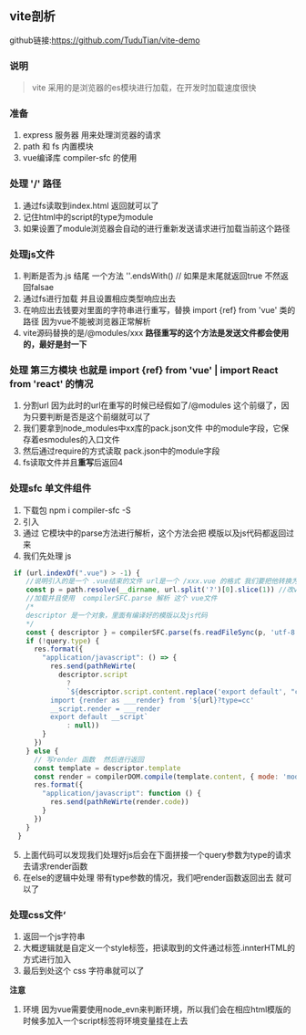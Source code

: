 
## vite剖析
github链接:https://github.com/TuduTian/vite-demo

### 说明
> vite 采用的是浏览器的es模块进行加载，在开发时加载速度很快



### 准备
1. express 服务器 用来处理浏览器的请求
2. path 和 fs 内置模块
3. vue编译库 compiler-sfc 的使用
### 处理 '/' 路径 
1. 通过fs读取到index.html 返回就可以了
2. 记住html中的script的type为module
3. 如果设置了module浏览器会自动的进行重新发送请求进行加载当前这个路径

### 处理js文件
1. 判断是否为.js 结尾  一个方法 ''.endsWith() // 如果是末尾就返回true 不然返回falsae
2. 通过fs进行加载 并且设置相应类型响应出去
3. 在响应出去钱要对里面的字符串进行重写，替换 import {ref} from 'vue' 类的路径 因为vue不能被浏览器正常解析
4. vite源码替换的是/@modules/xxx **路径重写的这个方法是发送文件都会使用的，最好是封一下**


### 处理 第三方模块 也就是 import {ref} from 'vue'  | import React from 'react' 的情况
1. 分割url 因为此时的url在重写的时候已经假如了/@modules 这个前缀了，因为只要判断是否是这个前缀就可以了
2. 我们要拿到node_modules中xx库的pack.json文件 中的module字段，它保存着esmodules的入口文件
3. 然后通过require的方式读取 pack.json中的module字段
4. fs读取文件并且**重写**后返回4

### 处理sfc 单文件组件
1. 下载包  npm i compiler-sfc -S
2. 引入
3. 通过 它模块中的parse方法进行解析，这个方法会把 模版以及js代码都返回过来
4. 我们先处理 js 
```js
 if (url.indexOf(".vue") > -1) {
    //说明引入的是一个 .vue结束的文件 url是一个 /xxx.vue 的格式 我们要把他转换为 xxx.vue
    const p = path.resolve(__dirname, url.split('?')[0].slice(1)) //改vue文件的绝对路径
    //加载并且使用  compilerSFC.parse 解析 这个 vue文件
    /* 
    descriptor 是一个对象，里面有编译好的模版以及js代码
    */
    const { descriptor } = compilerSFC.parse(fs.readFileSync(p, 'utf-8'));
    if (!query.type) {
      res.format({
        "application/javascript": () => {
          res.send(pathReWirte(
            descriptor.script
              ?
              `${descriptor.script.content.replace('export default', "const __script =")}
          import {render as ___render} from '${url}?type=cc'
          __script.render = ___render
          export default __script`
              : null))
        }
      })
    } else {
      // 写render 函数  然后进行返回
      const template = descriptor.template
      const render = compilerDOM.compile(template.content, { mode: 'module' })
      res.format({
        "application/javascript": function () {
          res.send(pathReWirte(render.code))
        }
      })
    }
  }
```
5. 上面代码可以发现我们处理好js后会在下面拼接一个query参数为type的请求 去请求render函数
6. 在else的逻辑中处理 带有type参数的情况，我们吧render函数返回出去 就可以了

### 处理css文件‘
1. 返回一个js字符串
2. 大概逻辑就是自定义一个style标签，把读取到的文件通过标签.innterHTML的方式进行加入
3. 最后到处这个 css 字符串就可以了


**注意**
1. 环境 因为vue需要使用node_evn来判断环境，所以我们会在相应html模版的时候多加入一个script标签将环境变量挂在上去